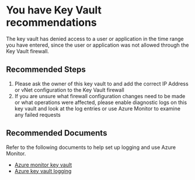 <properties
	pageTitle="Key Vault recommendations"
	description="Key Vault recommendations are available"
	infoBubbleText="Found a possible issue with the vault's firewall settings"
	service="microsoft.keyvault"
	resource="vault"
	authors="osmuller"
	ms.author="osmuller"
	displayOrder=""
	articleId="keyvault-unauthorizedfirewall"
	diagnosticScenario="keyvault-recommendations"
	selfHelpType="Diagnostics"
    supportTopicIds=""
	resourceTags=""
	productPesIds=""
	cloudEnvironments="blackForest, fairfax, public, MoonCake, usnat, ussec"
	ownershipId="AzureKeyVault_KeyVault"
/>

# You have Key Vault recommendations

<!--issueDescription-->
The key vault has denied access to a user or application in the time range you have entered, since the user or application was not allowed through the Key Vault firewall.
<!--/issueDescription-->

## **Recommended Steps**

1. Please ask the owner of this key vault to and add the correct IP Address or vNet configuration to the Key Vault firewall
2. If you are unsure what firewall configuration changes need to be made or what operations were affected, please enable diagnostic logs on this key vault and look at the log entries or use Azure Monitor to examine any failed requests

## **Recommended Documents**

Refer to the following documents to help set up logging and use Azure Monitor. 

* [Azure monitor key vault](https://docs.microsoft.com/azure/azure-monitor/insights/azure-key-vault)
* [Azure key vault logging](https://docs.microsoft.com/azure/key-vault/key-vault-logging)
